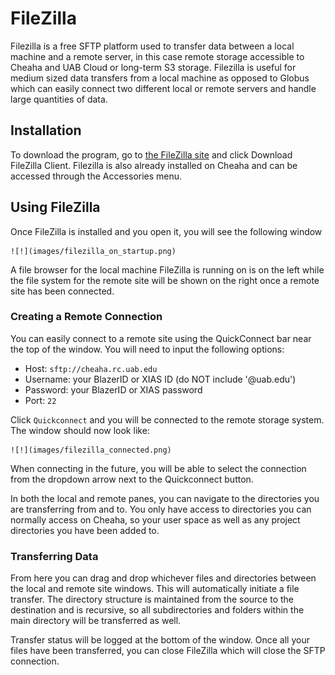 # FileZilla

Filezilla is a free SFTP platform used to transfer data between a local machine and a remote server, in this case remote storage accessible to Cheaha and UAB Cloud or long-term S3 storage. Filezilla is useful for medium sized data transfers from a local machine as opposed to Globus which can easily connect two different local or remote servers and handle large quantities of data.

## Installation

To download the program, go to [the FileZilla site](https://filezilla-project.org/) and click Download FileZilla Client. Filezilla is also already installed on Cheaha and can be accessed through the Accessories menu.

## Using FileZilla

Once FileZilla is installed and you open it, you will see the following window

    ![!](images/filezilla_on_startup.png)

A file browser for the local machine FileZilla is running on is on the left while the file system for the remote site will be shown on the right once a remote site has been connected.

### Creating a Remote Connection

You can easily connect to a remote site using the QuickConnect bar near the top of the window. You will need to input the following options:

- Host: `sftp://cheaha.rc.uab.edu`
- Username: your BlazerID or XIAS ID (do NOT include '@uab.edu')
- Password: your BlazerID or XIAS password
- Port: `22`

Click `Quickconnect` and you will be connected to the remote storage system. The window should now look like:

    ![!](images/filezilla_connected.png)

When connecting in the future, you will be able to select the connection from the dropdown arrow next to the Quickconnect button.

In both the local and remote panes, you can navigate to the directories you are transferring from and to. You only have access to directories you can normally access on Cheaha, so your user space as well as any project directories you have been added to.

### Transferring Data

From here you can drag and drop whichever files and directories between the local and remote site windows. This will automatically initiate a file transfer. The directory structure is maintained from the source to the destination and is recursive, so all subdirectories and folders within the main directory will be transferred as well.

Transfer status will be logged at the bottom of the window. Once all your files have been transferred, you can close FileZilla which will close the SFTP connection.

